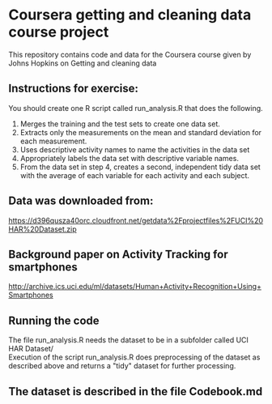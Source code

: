 # Coursera getting and cleaning data course project
This repository contains code and data for the Coursera course given by Johns Hopkins on Getting and cleaning data
## Instructions for exercise:
 
You should create one R script called run_analysis.R that does the following. <br>
1. Merges the training and the test sets to create one data set.<br>
2. Extracts only the measurements on the mean and standard deviation for each measurement. <br>
3. Uses descriptive activity names to name the activities in the data set <br>
4. Appropriately labels the data set with descriptive variable names. <br>
5. From the data set in step 4, creates a second, independent tidy data set with the average of each variable for each activity and each subject.<br>

## Data was downloaded from:
https://d396qusza40orc.cloudfront.net/getdata%2Fprojectfiles%2FUCI%20HAR%20Dataset.zip 

## Background paper on Activity Tracking for smartphones
http://archive.ics.uci.edu/ml/datasets/Human+Activity+Recognition+Using+Smartphones

## Running the code
The file run_analysis.R needs the dataset to be in a subfolder called UCI HAR Dataset/ <br>
Execution of the script run_analysis.R does preprocessing of the dataset as described above and returns a "tidy" dataset for further processing.

## The dataset is described in the file Codebook.md